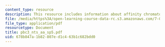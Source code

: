 ```yaml
---
content_type: resource
description: This resource includes information about affinity chromatography.
file: /media/https%3A/open-learning-course-data-rc.s3.amazonaws.com/7-02-experimental-biology-communication-spring-2005/678b847a1b82807ed1c463b1c682bdd0_pbc3_nts_aa_sp5.pdf
file_type: application/pdf
resourcetype: Document
title: pbc3_nts_aa_sp5.pdf
uid: 678b847a-1b82-807e-d1c4-63b1c682bdd0
---
```

